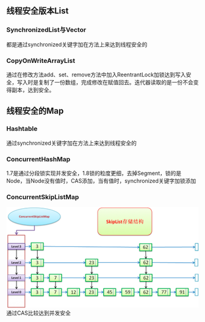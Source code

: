 ## 线程安全版本List

### SynchronizedList与Vector

都是通过synchronized关键字加在方法上来达到线程安全的

### CopyOnWriteArrayList
通过在修改方法add、set、remove方法中加入ReentrantLock加锁达到写入安全，写入时是复制了一份数组，完成修改在赋值回去。迭代器读取的是一份不会变得副本，达到安全。

## 线程安全的Map
### Hashtable
通过synchronized关键字加在方法上来达到线程安全的

### ConcurrentHashMap
1.7是通过分段锁实现并发安全，1.8锁的粒度更细，去掉Segment，锁的是Node，当Node没有值时，CAS添加，当有值时，synchronized关键字加锁添加

### ConcurrentSkipListMap
![红黑树](123.png)
通过CAS比较达到并发安全